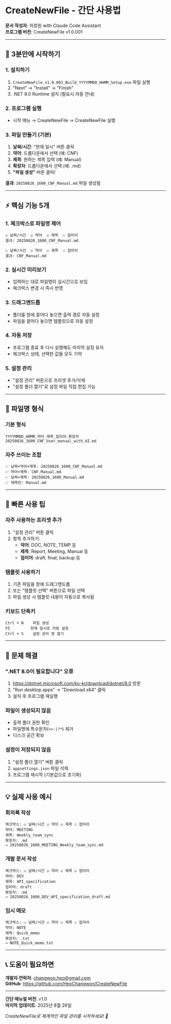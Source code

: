 # CreateNewFile - 간단 사용법

**문서 작성자**: 허창원 with Claude Code Assistant  
**프로그램 버전**: CreateNewFile v1.0.001  

---

## 🚀 3분만에 시작하기

### 1. 설치하기
1. `CreateNewFile_v1.0.001_Build_YYYYMMDD_HHMM_Setup.exe` 파일 실행
2. "Next" → "Install" → "Finish"
3. .NET 8.0 Runtime 설치 (필요시 자동 안내)

### 2. 프로그램 실행
- 시작 메뉴 → CreateNewFile → CreateNewFile 실행

### 3. 파일 만들기 (기본)
1. **날짜/시간**: "현재 일시" 버튼 클릭
2. **약어**: 드롭다운에서 선택 (예: CNF)
3. **제목**: 원하는 제목 입력 (예: Manual)
4. **확장자**: 드롭다운에서 선택 (예: .md)
5. **"파일 생성"** 버튼 클릭!

**결과**: `20250826_1600_CNF_Manual.md` 파일 생성됨

---

## ⚡ 핵심 기능 5개

### 1. 체크박스로 파일명 제어
```
☑ 날짜/시간  ☑ 약어  ☑ 제목  ☐ 접미어
결과: 20250826_1600_CNF_Manual.md

☐ 날짜/시간  ☑ 약어  ☑ 제목  ☐ 접미어  
결과: CNF_Manual.md
```

### 2. 실시간 미리보기
- 입력하는 대로 파일명이 실시간으로 보임
- 체크박스 변경 시 즉시 반영

### 3. 드래그앤드롭
- 폴더를 창에 끌어다 놓으면 출력 경로 자동 설정
- 파일을 끌어다 놓으면 템플릿으로 자동 설정

### 4. 자동 저장
- 프로그램 종료 후 다시 실행해도 마지막 설정 유지
- 체크박스 상태, 선택한 값들 모두 기억

### 5. 설정 관리
- "설정 관리" 버튼으로 프리셋 추가/삭제
- "설정 폴더 열기"로 설정 파일 직접 편집 가능

---

## 📁 파일명 형식

### 기본 형식
```
YYYYMMDD_HHMM_약어_제목_접미어.확장자
20250826_1600_CNF_User_manual_with_AI.md
```

### 자주 쓰이는 조합
```
✅ 날짜+약어+제목: 20250826_1600_CNF_Manual.md
✅ 약어+제목: CNF_Manual.md
✅ 날짜+제목: 20250826_1600_Manual.md
✅ 제목만: Manual.md
```

---

## 🎯 빠른 사용 팁

### 자주 사용하는 프리셋 추가
1. "설정 관리" 버튼 클릭
2. 항목 추가하기:
   - **약어**: DOC, NOTE, TEMP 등
   - **제목**: Report, Meeting, Manual 등  
   - **접미어**: draft, final, backup 등

### 템플릿 사용하기
1. 기존 파일을 창에 드래그앤드롭
2. 또는 "템플릿 선택" 버튼으로 파일 선택
3. 파일 생성 시 템플릿 내용이 자동으로 복사됨

### 키보드 단축키
```
Ctrl + N    파일 생성
F5         현재 일시로 자동 설정
Ctrl + S    설정 관리 창 열기
```

---

## 🔧 문제 해결

### ".NET 8.0이 필요합니다" 오류
1. https://dotnet.microsoft.com/ko-kr/download/dotnet/8.0 방문
2. "Run desktop apps" → "Download x64" 클릭
3. 설치 후 프로그램 재실행

### 파일이 생성되지 않음
- 출력 폴더 권한 확인
- 파일명에 특수문자(`<>:|?*`) 제거
- 디스크 공간 확보

### 설정이 저장되지 않음
1. "설정 폴더 열기" 버튼 클릭
2. `appsettings.json` 파일 삭제
3. 프로그램 재시작 (기본값으로 초기화)

---

## 💡 실제 사용 예시

### 회의록 작성
```
체크박스: ☑ 날짜/시간 ☑ 약어 ☑ 제목 ☐ 접미어
약어: MEETING
제목: Weekly_team_sync
확장자: .md
→ 20250826_1600_MEETING_Weekly_team_sync.md
```

### 개발 문서 작성
```
체크박스: ☑ 날짜/시간 ☑ 약어 ☑ 제목 ☑ 접미어
약어: DEV
제목: API_specification  
접미어: draft
확장자: .md
→ 20250826_1600_DEV_API_specification_draft.md
```

### 임시 메모
```
체크박스: ☐ 날짜/시간 ☑ 약어 ☑ 제목 ☐ 접미어
약어: NOTE
제목: Quick_memo
확장자: .txt
→ NOTE_Quick_memo.txt
```

---

## 📞 도움이 필요하면

**개발자 연락처**: changwon.heo@gmail.com  
**GitHub**: https://github.com/HeoChangwon/CreateNewFile

---

**간단 매뉴얼 버전**: v1.0  
**마지막 업데이트**: 2025년 8월 26일  

*CreateNewFile로 체계적인 파일 관리를 시작하세요! 🎉*